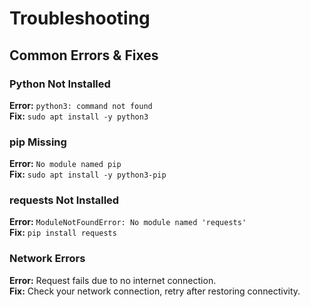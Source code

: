 # Troubleshooting

## Common Errors & Fixes

### Python Not Installed
**Error:** `python3: command not found`  
**Fix:** `sudo apt install -y python3`

### pip Missing
**Error:** `No module named pip`  
**Fix:** `sudo apt install -y python3-pip`

### requests Not Installed
**Error:** `ModuleNotFoundError: No module named 'requests'`  
**Fix:** `pip install requests`

### Network Errors
**Error:** Request fails due to no internet connection.  
**Fix:** Check your network connection, retry after restoring connectivity.
